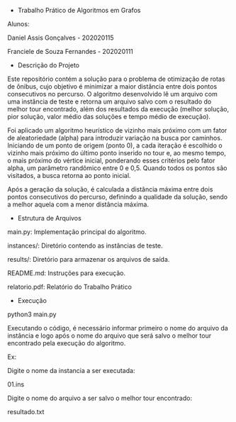 - Trabalho Prático de Algoritmos em Grafos

Alunos:

Daniel Assis Gonçalves - 202020115

Franciele de Souza Fernandes - 202020111

- Descrição do Projeto

Este repositório contém a solução para o problema de otimização de rotas de ônibus, cujo objetivo é minimizar a maior distância entre dois pontos consecutivos no percurso. O algoritmo desenvolvido lê um arquivo com uma instância de teste e retorna um arquivo salvo com o resultado do melhor tour encontrado, além dos resultados da execução (melhor solução, pior solução, valor médio das soluções e tempo médio de execução).

Foi aplicado um algoritmo heurístico de vizinho mais próximo com um fator de aleatoriedade (alpha) para introduzir variação na busca por caminhos. Iniciando de um ponto de origem (ponto 0), a cada iteração é escolhido o vizinho mais próximo do último ponto inserido no tour e, ao mesmo tempo, o mais próximo do vértice inicial, ponderando esses critérios pelo fator alpha, um parâmetro randômico entre 0 e 0,5. Quando todos os pontos são visitados, a busca retorna ao ponto inicial.

Após a geração da solução, é calculada a distância máxima entre dois pontos consecutivos do percurso, definindo a qualidade da solução, sendo a melhor aquela com a menor distância máxima.

- Estrutura de Arquivos

main.py: Implementação principal do algoritmo.

instances/: Diretório contendo as instâncias de teste.

results/: Diretório para armazenar os arquivos de saída.

README.md: Instruções para execução.

relatorio.pdf: Relatório do Trabalho Prático

- Execução

python3 main.py

Executando o código, é necessário informar primeiro o nome do arquivo da instância e logo após o nome do arquivo que será salvo o melhor tour encontrado pela execução do algoritmo.

Ex: 

Digite o nome da instancia a ser executada:

01.ins

Digite o nome do arquivo a ser salvo o melhor tour encontrado:

resultado.txt